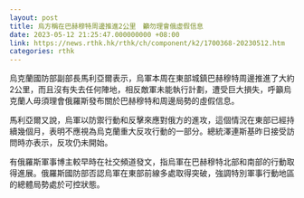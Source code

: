 ```yaml
---
layout: post
title: 烏方稱在巴赫穆特周邊推進2公里　籲勿理會俄虛假信息
date: 2023-05-12 21:25:47.000000000 +08:00
link: https://news.rthk.hk/rthk/ch/component/k2/1700368-20230512.htm
categories: rthk
---
```


烏克蘭國防部副部長馬利亞爾表示，烏軍本周在東部城鎮巴赫穆特周邊推進了大約2公里，而且沒有失去任何陣地，相反敵軍未能執行計劃，遭受巨大損失，呼籲烏克蘭人毋須理會俄羅斯發布關於巴赫穆特和周邊局勢的虛假信息。

馬利亞爾又說，烏軍以防禦行動和反擊來應對俄方的進攻，這個情況在東部已經持續幾個月，表明不應視為烏克蘭重大反攻行動的一部分。總統澤連斯基昨日接受訪問時亦表示，反攻仍未開始。

有俄羅斯軍事博主較早時在社交頻道發文，指烏軍在巴赫穆特北部和南部的行動取得進展。俄羅斯國防部否認烏軍在東部前線多處取得突破，強調特別軍事行動地區的總體局勢處於可控狀態。
